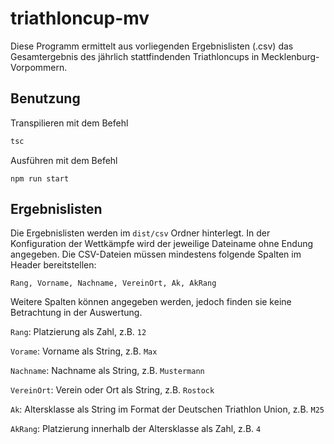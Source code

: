# triathloncup-mv
Diese Programm ermittelt aus vorliegenden Ergebnislisten (.csv) das Gesamtergebnis des jährlich stattfindenden Triathloncups in Mecklenburg-Vorpommern.
## Benutzung
Transpilieren mit dem Befehl
```javascript
tsc
```

Ausführen mit dem Befehl
```
npm run start
```

## Ergebnislisten
Die Ergebnislisten werden im `dist/csv` Ordner hinterlegt. In der Konfiguration der Wettkämpfe wird der jeweilige Dateiname ohne Endung angegeben. Die CSV-Dateien müssen mindestens folgende Spalten im Header bereitstellen:
```
Rang, Vorname, Nachname, VereinOrt, Ak, AkRang
```
Weitere Spalten können angegeben werden, jedoch finden sie keine Betrachtung in der Auswertung.

`Rang`: Platzierung als Zahl, z.B. `12`

`Vorame`: Vorname als String, z.B. `Max`

`Nachname`: Nachname als String, z.B. `Mustermann`

`VereinOrt`: Verein oder Ort als String, z.B. `Rostock`

`Ak`: Altersklasse als String im Format der Deutschen Triathlon Union, z.B. `M25`

`AkRang`: Platzierung innerhalb der Altersklasse als Zahl, z.B. `4`